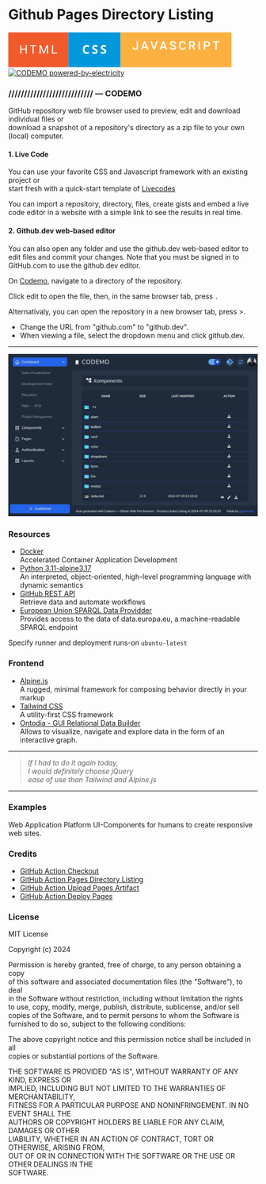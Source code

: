 # Github Pages Directory Listing


[![HTML CSS JS](html-css-javascript.svg)](https://github.com/gigamaster/codemo) [![CODEMO powered-by-electricity](http://ForTheBadge.com/images/badges/powered-by-electricity.svg)](https://github.com/gigamaster/codemo)  
 


### /////////////////////////// — CODEMO

GitHub repository web file browser used to preview, edit and download individual files or   
download a snapshot of a repository's directory as a zip file to your own (local) computer.


#### 1. Live Code

You can use your favorite CSS and Javascript framework with an existing project or   
start fresh with a quick-start template of [Livecodes](https://gigamaster.github.io/livecodes/)  

You can import a repository, directory, files, create gists and embed a live code editor in a website with a simple link to see the results in real time.

#### 2. Github.dev web-based editor

You can also open any folder and use the github.dev web-based editor to edit files and commit your changes. Note that you must be signed in to GitHub.com to use the github.dev editor.

On [Codemo](https://gigamaster.github.io/codemo/), navigate to a directory of the repository.   

Click edit to open the file, then, in the same browser tab, press `.` 

Alternativaly, you can open the repository in a new browser tab, press >.

- Change the URL from "github.com" to "github.dev".
- When viewing a file, select the  dropdown menu and click github.dev.

---

[![HCodemo Screenshot](codemo-screen.jpg)](https://gigamaster.github.io/codemo/)

### Resources

- [Docker](https://www.docker.com/)  
  Accelerated Container Application Development
- [Python 3.11-alpine3.17](https://www.python.org/)  
  An interpreted, object-oriented, high-level programming language with dynamic semantics
- [GitHub REST API](https://docs.github.com/en/rest?apiVersion=2022-11-28)  
  Retrieve data and automate workflows
- [European Union SPARQL Data Providder](https://data.europa.eu/fr/about/sparql)   
  Provides access to the data of data.europa.eu, a machine-readable SPARQL endpoint

Specify runner and deployment runs-on `ubuntu-latest`   
 

### Frontend 

- [Alpine.js](https://alpinejs.dev)   
  A rugged, minimal framework for composing behavior directly in your markup
- [Tailwind CSS](https://tailwindcss.com/)   
  A utility-first CSS framework
- [Ontodia - GUI Relational Data Builder](https://gigamaster.github.io/codemo/rd/)   
  Allows to visualize, navigate and explore data in the form of an interactive graph.

   
---


  > 
  > _If I had to do it again today,    
  > I would definitely choose jQuery   
  > ease of use than Tailwind and Alpine.js_
  >


--- 



### Examples

Web Application Platform UI-Components for humans to create responsive web sites.  


### Credits

- [GitHub Action Checkout](https://github.com/actions/checkout)
- [GitHub Action Pages Directory Listing](https://github.com/jayanta525/github-pages-directory-listing)
- [GitHub Action Upload Pages Artifact](https://github.com/actions/upload-pages-artifact)
- [GitHub Action Deploy Pages](https://github.com/actions/deploy-pages)

  
### License

MIT License

Copyright (c) 2024

Permission is hereby granted, free of charge, to any person obtaining a copy   
of this software and associated documentation files (the "Software"), to deal   
in the Software without restriction, including without limitation the rights   
to use, copy, modify, merge, publish, distribute, sublicense, and/or sell   
copies of the Software, and to permit persons to whom the Software is   
furnished to do so, subject to the following conditions:   
   
The above copyright notice and this permission notice shall be included in all   
copies or substantial portions of the Software.   

THE SOFTWARE IS PROVIDED "AS IS", WITHOUT WARRANTY OF ANY KIND, EXPRESS OR   
IMPLIED, INCLUDING BUT NOT LIMITED TO THE WARRANTIES OF MERCHANTABILITY,   
FITNESS FOR A PARTICULAR PURPOSE AND NONINFRINGEMENT. IN NO EVENT SHALL THE   
AUTHORS OR COPYRIGHT HOLDERS BE LIABLE FOR ANY CLAIM, DAMAGES OR OTHER   
LIABILITY, WHETHER IN AN ACTION OF CONTRACT, TORT OR OTHERWISE, ARISING FROM,   
OUT OF OR IN CONNECTION WITH THE SOFTWARE OR THE USE OR OTHER DEALINGS IN THE   
SOFTWARE.   

